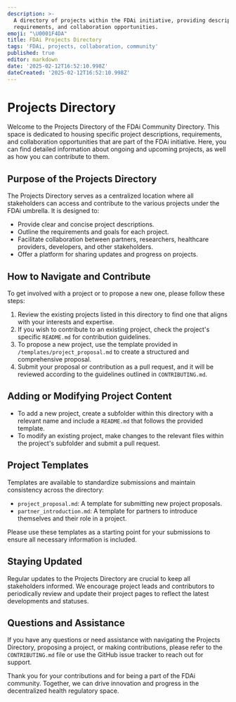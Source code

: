 ```yaml
---
description: >-
  A directory of projects within the FDAi initiative, providing descriptions,
  requirements, and collaboration opportunities.
emoji: "\U0001F4DA"
title: FDAi Projects Directory
tags: 'FDAi, projects, collaboration, community'
published: true
editor: markdown
date: '2025-02-12T16:52:10.998Z'
dateCreated: '2025-02-12T16:52:10.998Z'
---
```

# Projects Directory

Welcome to the Projects Directory of the FDAi Community Directory. This space is dedicated to housing specific project descriptions, requirements, and collaboration opportunities that are part of the FDAi initiative. Here, you can find detailed information about ongoing and upcoming projects, as well as how you can contribute to them.

## Purpose of the Projects Directory

The Projects Directory serves as a centralized location where all stakeholders can access and contribute to the various projects under the FDAi umbrella. It is designed to:

- Provide clear and concise project descriptions.
- Outline the requirements and goals for each project.
- Facilitate collaboration between partners, researchers, healthcare providers, developers, and other stakeholders.
- Offer a platform for sharing updates and progress on projects.

## How to Navigate and Contribute

To get involved with a project or to propose a new one, please follow these steps:

1. Review the existing projects listed in this directory to find one that aligns with your interests and expertise.
2. If you wish to contribute to an existing project, check the project's specific `README.md` for contribution guidelines.
3. To propose a new project, use the template provided in `/templates/project_proposal.md` to create a structured and comprehensive proposal.
4. Submit your proposal or contribution as a pull request, and it will be reviewed according to the guidelines outlined in `CONTRIBUTING.md`.

## Adding or Modifying Project Content

- To add a new project, create a subfolder within this directory with a relevant name and include a `README.md` that follows the provided template.
- To modify an existing project, make changes to the relevant files within the project's subfolder and submit a pull request.

## Project Templates

Templates are available to standardize submissions and maintain consistency across the directory:

- `project_proposal.md`: A template for submitting new project proposals.
- `partner_introduction.md`: A template for partners to introduce themselves and their role in a project.

Please use these templates as a starting point for your submissions to ensure all necessary information is included.

## Staying Updated

Regular updates to the Projects Directory are crucial to keep all stakeholders informed. We encourage project leads and contributors to periodically review and update their project pages to reflect the latest developments and statuses.

## Questions and Assistance

If you have any questions or need assistance with navigating the Projects Directory, proposing a project, or making contributions, please refer to the `CONTRIBUTING.md` file or use the GitHub issue tracker to reach out for support.

Thank you for your contributions and for being a part of the FDAi community. Together, we can drive innovation and progress in the decentralized health regulatory space.

